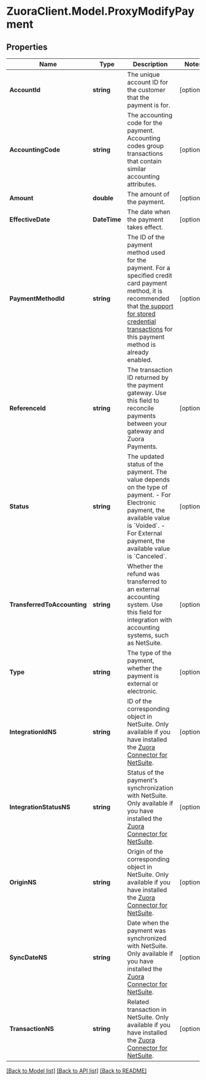 # ZuoraClient.Model.ProxyModifyPayment

## Properties

Name | Type | Description | Notes
------------ | ------------- | ------------- | -------------
**AccountId** | **string** | The unique account ID for the customer that the payment is for.  | [optional] 
**AccountingCode** | **string** | The accounting code for the payment. Accounting codes group transactions that contain similar accounting attributes.  | [optional] 
**Amount** | **double** | The amount of the payment.  | [optional] 
**EffectiveDate** | **DateTime** | The date when the payment takes effect.  | [optional] 
**PaymentMethodId** | **string** | The ID of the payment method used for the payment.   For a specified credit card payment method, it is recommended that [the support for stored credential transactions](https://knowledgecenter.zuora.com/Billing/Billing_and_Payments/L_Payment_Methods/Stored_credential_transactions) for this payment method is already enabled.  | [optional] 
**ReferenceId** | **string** | The transaction ID returned by the payment gateway. Use this field to reconcile payments between your gateway and Zuora Payments.  | [optional] 
**Status** | **string** | The updated status of the payment. The value depends on the type of payment.  - For Electronic payment, the available value is &#x60;Voided&#x60;. - For External payment, the available value is &#x60;Canceled&#x60;.  | [optional] 
**TransferredToAccounting** | **string** | Whether the refund was transferred to an external accounting system. Use this field for integration with accounting systems, such as NetSuite.  | [optional] 
**Type** | **string** | The type of the payment, whether the payment is external or electronic.  | [optional] 
**IntegrationIdNS** | **string** | ID of the corresponding object in NetSuite. Only available if you have installed the [Zuora Connector for NetSuite](https://www.zuora.com/connect/app/?appId&#x3D;265).  | [optional] 
**IntegrationStatusNS** | **string** | Status of the payment&#39;s synchronization with NetSuite. Only available if you have installed the [Zuora Connector for NetSuite](https://www.zuora.com/connect/app/?appId&#x3D;265).  | [optional] 
**OriginNS** | **string** | Origin of the corresponding object in NetSuite. Only available if you have installed the [Zuora Connector for NetSuite](https://www.zuora.com/connect/app/?appId&#x3D;265).  | [optional] 
**SyncDateNS** | **string** | Date when the payment was synchronized with NetSuite. Only available if you have installed the [Zuora Connector for NetSuite](https://www.zuora.com/connect/app/?appId&#x3D;265).  | [optional] 
**TransactionNS** | **string** | Related transaction in NetSuite. Only available if you have installed the [Zuora Connector for NetSuite](https://www.zuora.com/connect/app/?appId&#x3D;265).  | [optional] 

[[Back to Model list]](../README.md#documentation-for-models) [[Back to API list]](../README.md#documentation-for-api-endpoints) [[Back to README]](../README.md)


